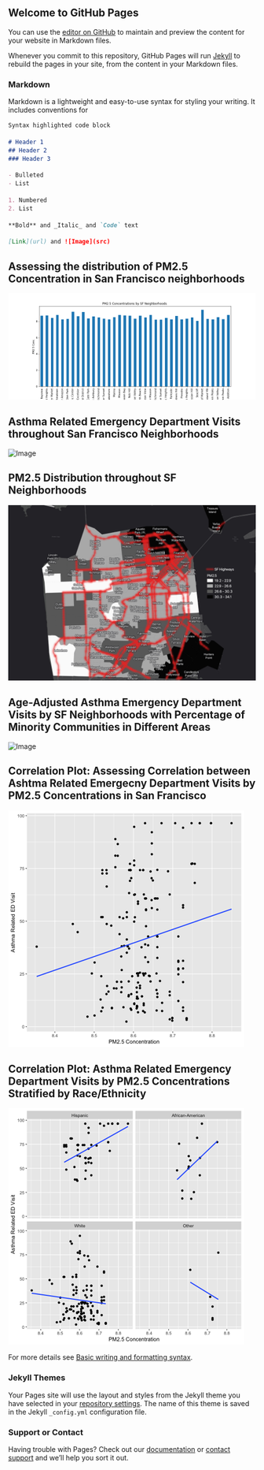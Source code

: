 ## Welcome to GitHub Pages

You can use the [editor on GitHub](https://github.com/chojolan00/CYP_finalproj/edit/main/README.md) to maintain and preview the content for your website in Markdown files.

Whenever you commit to this repository, GitHub Pages will run [Jekyll](https://jekyllrb.com/) to rebuild the pages in your site, from the content in your Markdown files.

### Markdown

Markdown is a lightweight and easy-to-use syntax for styling your writing. It includes conventions for

```markdown
Syntax highlighted code block

# Header 1
## Header 2
### Header 3

- Bulleted
- List

1. Numbered
2. List

**Bold** and _Italic_ and `Code` text

[Link](url) and ![Image](src)

```
## Assessing the distribution of PM2.5 Concentration in San Francisco neighborhoods
![Image](images/sf_pm-2.png)




## Asthma Related Emergency Department Visits throughout San Francisco Neighborhoods
![Image](images/asthma_map.png)


## PM2.5 Distribution throughout SF Neighborhoods

![Image](images/pm2.5_map.png)

## Age-Adjusted Asthma Emergency Department Visits by SF Neighborhoods with Percentage of Minority Communities in Different Areas

![Image](images/minority_pop.png)

## Correlation Plot: Assessing Correlation between Ashtma Related Emergecny Department Visits by PM2.5 Concentrations in San Francisco

![Image](images/corr_plot.png)

## Correlation Plot: Asthma Related Emergency Department Visits by PM2.5 Concentrations Stratified by Race/Ethnicity
![Image](images/ethn_plot.png)


For more details see [Basic writing and formatting syntax](https://docs.github.com/en/github/writing-on-github/getting-started-with-writing-and-formatting-on-github/basic-writing-and-formatting-syntax).

### Jekyll Themes

Your Pages site will use the layout and styles from the Jekyll theme you have selected in your [repository settings](https://github.com/chojolan00/CYP_finalproj/settings/pages). The name of this theme is saved in the Jekyll `_config.yml` configuration file.

### Support or Contact

Having trouble with Pages? Check out our [documentation](https://docs.github.com/categories/github-pages-basics/) or [contact support](https://support.github.com/contact) and we’ll help you sort it out.
